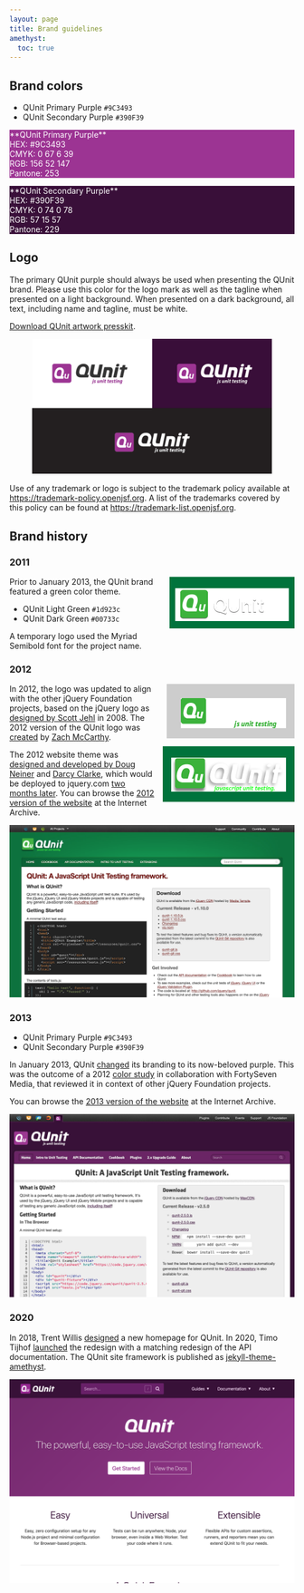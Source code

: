 ```yaml
---
layout: page
title: Brand guidelines
amethyst:
  toc: true
---
```


## Brand colors

* <span class="q-color-icon" style="background: #9C3493;"></span> QUnit Primary Purple `#9C3493`
* <span class="q-color-icon" style="background: #390F39;"></span> QUnit Secondary Purple `#390F39`

<p class="q-color-block" style="background: #9C3493; color: #FFF;" markdown="1">
**QUnit Primary Purple**<br>
HEX: #9C3493<br>
CMYK: 0 67 6 39<br>
RGB: 156 52 147<br>
Pantone: 253
</p>

<p class="q-color-block" style="background: #390F39; color: #FFF;" markdown="1">
**QUnit Secondary Purple**<br>
HEX: #390F39<br>
CMYK: 0 74 0 78<br>
RGB: 57 15 57<br>
Pantone: 229
</p>

## Logo

The primary QUnit purple should always be used when presenting the QUnit brand. Please use this color for the logo mark as well as the tagline when presented on a light background. When presented on a dark background, all text, including name and tagline, must be white.

[Download QUnit artwork presskit](https://github.com/openjs-foundation/artwork/tree/main/projects/qunit#qunit-artwork).

<figure>
	<img alt="" src="/img/2013-logo-qunit_color_study.png" style="max-height: 270px">
</figure>

Use of any trademark or logo is subject to the trademark policy available at <https://trademark-policy.openjsf.org>. A list of the trademarks covered by this policy can be found at <https://trademark-list.openjsf.org>.

## Brand history

### 2011

<div style="clear: right; float: right; margin: 0 0 1em 1em; padding: 20px 10px 10px 10px; background: #00733c;"><img alt="QUnit logo 2011" src="/img/2011-logo-qunit.png" height="58"></div>

Prior to January 2013, the QUnit brand featured a green color theme.

* <span class="q-color-icon" style="background: #1d923c;"></span> QUnit Light Green `#1d923c`
* <span class="q-color-icon" style="background: #00733c;"></span> QUnit Dark Green `#00733c`

A temporary logo used the Myriad Semibold font for the project name.

### 2012

<div style="clear: right; float: right; margin: 0 0 1em 1em; padding: 25px 15px 15px 25px; background: #cdcdcd;"><img alt="QUnit logo 2012" src="/img/2012-logo-qunit.png" srcset="/img/2012-logo-qunit@2x.png 2x" width="186" height="53"></div>
<div style="clear: right; float: right; margin: 0 0 1em 1em; padding: 20px 15px 15px 15px; background: #00733c;"><img alt="QUnit logo 2012" src="/img/2012b-logo-qunit.png" width="203" height="60"></div>


In 2012, the logo was updated to align with the other jQuery Foundation projects, based on the jQuery logo as [designed by Scott Jehl](https://blog.jquery.com/2008/08/29/jquerycom-site-redesign/) in 2008. The 2012 version of the QUnit logo was [created](https://github.com/qunitjs/qunit/issues/222) by [Zach McCarthy](https://github.com/zrmccarthy).

The 2012 website theme was [designed and developed by Doug Neiner](http://web.archive.org/web/20130918130115/http://appendto.com/blog/2013/01/jquery-design-doug-neiner/) and [Darcy Clarke](https://twitter.com/dougneiner/status/44191485884772352), which would be deployed to jquery.com [two months later](https://blog.jquery.com/2013/01/23/a-site-to-behold-open-content-design-comes-to-jquery-2/). You can browse the [2012 version of the website](https://web.archive.org/web/20121210184108/http://qunitjs.com/) at the Internet Archive.

![](/img/2012-website-qunit.png)

### 2013

* <span class="q-color-icon" style="background: #9C3493;"></span> QUnit Primary Purple `#9C3493`
* <span class="q-color-icon" style="background: #390F39;"></span> QUnit Secondary Purple `#390F39`

In January 2013, QUnit [changed](https://github.com/jquery/jquery-wp-content/commit/3eaa0f780b03c894b8577755be8028526b90c99b) its branding to its now-beloved purple. This was the outcome of a 2012 [color study](https://github.com/qunitjs/qunitjs.com/issues/20) in collaboration with FortySeven Media, that reviewed it in context of other jQuery Foundation projects.

You can browse the [2013 version of the website](https://web.archive.org/web/20180128085010/http://qunitjs.com/) at the Internet Archive.

![](/img/2013-website-qunit.png)

### 2020

In 2018, Trent Willis [designed](https://github.com/qunitjs/qunitjs.com/issues/151#issuecomment-655154878) a new homepage for QUnit. In 2020, Timo Tijhof [launched](https://github.com/qunitjs/qunit/issues/1458#issuecomment-661576550) the redesign with a matching redesign of the API documentation. The QUnit site framework is published as [jekyll-theme-amethyst](https://github.com/qunitjs/jekyll-theme-amethyst).

![](/img/2020-website-qunit.png)
